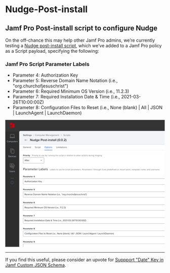 # Nudge-Post-install
## Jamf Pro Post-install script to configure Nudge

On the off-chance this may help other Jamf Pro admins, we’re currently testing a [Nudge post-install script](https://github.com/dan-snelson/Nudge-Post-install/blob/main/Nudge-Post-install.bash), which we’ve added to a Jamf Pro policy as a Script payload, specifying the following:

### Jamf Pro Script Parameter Labels

- Parameter 4: Authorization Key
- Parameter 5: Reverse Domain Name Notation (i.e., "org.churchofjesuschrist")
- Parameter 6: Required Minimum OS Version (i.e., 11.2.3)
- Parameter 7: Required Installation Date & Time (i.e., 2021-03-26T10:00:00Z)
- Parameter 8: Configuration Files to Reset (i.e., None (blank) | All | JSON | LaunchAgent | LaunchDaemon)

![Jamf Pro Script Parameter Labels](images/Screen%20Shot%202021-03-22%20at%2012.55.06%20PM.png)


---

If you find this useful, please consider an upvote for [Suppport "Date" Key in Jamf Custom JSON Schema](https://www.jamf.com/jamf-nation/feature-requests/10232/).
